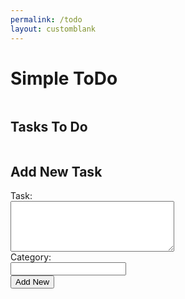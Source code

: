 ```yaml
---
permalink: /todo
layout: customblank
---
```


<html lang="en">
<head>
    <meta charset="UTF-8">
    <meta name="viewport" content="width=device-width, initial-scale=1.0">
    <title>Simple ToDo</title>
    <link rel="stylesheet" href="./style/todo.css">
</head>
<body>
    <h1>Simple ToDo</h1>
    <div class="two-column-wrapper">
        <div class="column">
            <h2>Tasks To Do</h2>
            <div class="task-cards-wrapper">
            </div>
        </div>
        <div class="column">
            <div class="input-wrapper">
                <h2>Add New Task</h2>
                <div>
                    Task: <br>
                    <textarea name="" id="task-content" cols="30" rows="5"></textarea><br>
                    Category: <br>
                    <input type="text" name="" id="task-category"><br>
                    <input type="submit" id="task-submit" value="Add New">
                </div>
            </div>
        </div>
    </div>
    <script src="./script/todo.js"></script>
</body>
</html>